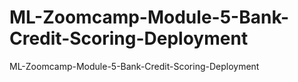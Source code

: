 # ML-Zoomcamp-Module-5-Bank-Credit-Scoring-Deployment
ML-Zoomcamp-Module-5-Bank-Credit-Scoring-Deployment
